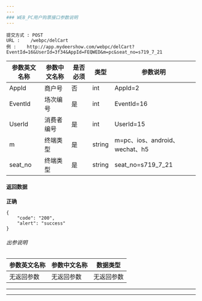 ```yaml
---
---
### WEB_PC用户购票接口参数说明
---
```

```
提交方式 : POST
URL :    /webpc/delCart
例 :    http://app.mydeershow.com/webpc/delCart?EventId=16&UserId=3f34&AppId=FEQWED&m=pc&seat_no=s719_7_21
```
|  参数英文名称 |  参数中文名称 | 是否必须    | 类型  | 参数说明 |
| ------------------ | ------------------- | ------------------- | ------------------ |----------------|
|AppId  | 商户号 |  否  |  int |AppId=2|
|EventId  | 场次编号 |  是  |  int |EventId=16|
|UserId  | 消费者编号 |  是  |  int |UserId=15|
|m  | 终端类型  |  是  |  string |m=pc、ios、android、wechat、h5|
|seat_no  | 终端类型  |  是  |  string |seat_no=s719_7_21|

#### 返回数据
**正确**

```
{
    "code": "200",
    "alert": "success"
}
```

######  出参说明

|  参数英文名称 |  参数中文名称| 数据类型  |
| ------------  | ------------- | ------------- |
| 无返回参数 |无返回参数  | 无返回参数   |
---
---